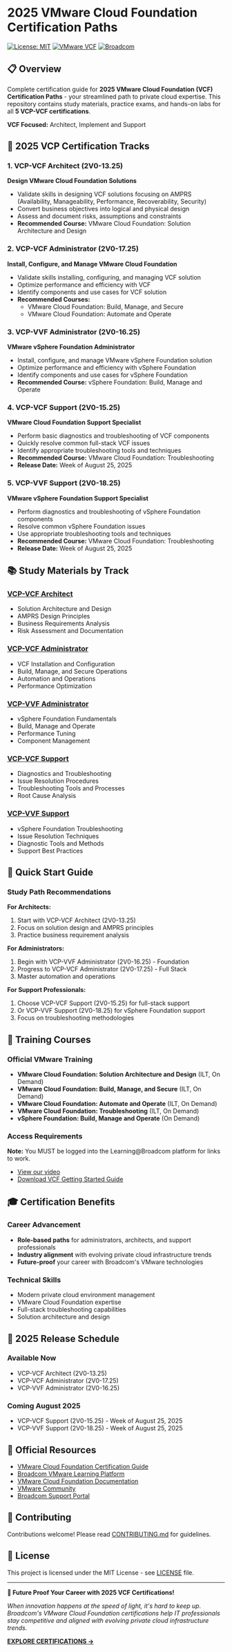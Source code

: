 # 2025 VMware Cloud Foundation Certification Paths

[![License: MIT](https://img.shields.io/badge/License-MIT-yellow.svg)](https://opensource.org/licenses/MIT)
[![VMware VCF](https://img.shields.io/badge/VMware-VCF-blue.svg)](https://www.vmware.com/products/cloud-foundation.html)
[![Broadcom](https://img.shields.io/badge/Broadcom-VMware-red.svg)](https://www.broadcom.com/products/vmware)

## 📋 Overview

Complete certification guide for **2025 VMware Cloud Foundation (VCF) Certification Paths** - your streamlined path to private cloud expertise. This repository contains study materials, practice exams, and hands-on labs for all **5 VCP-VCF certifications**.

**VCF Focused:** Architect, Implement and Support

## 🎯 2025 VCP Certification Tracks

### 1. VCP-VCF Architect (2V0-13.25)
**Design VMware Cloud Foundation Solutions**
- Validate skills in designing VCF solutions focusing on AMPRS (Availability, Manageability, Performance, Recoverability, Security)
- Convert business objectives into logical and physical design
- Assess and document risks, assumptions and constraints
- **Recommended Course:** VMware Cloud Foundation: Solution Architecture and Design

### 2. VCP-VCF Administrator (2V0-17.25) 
**Install, Configure, and Manage VMware Cloud Foundation**
- Validate skills installing, configuring, and managing VCF solution
- Optimize performance and efficiency with VCF
- Identify components and use cases for VCF solution
- **Recommended Courses:** 
  - VMware Cloud Foundation: Build, Manage, and Secure
  - VMware Cloud Foundation: Automate and Operate

### 3. VCP-VVF Administrator (2V0-16.25)
**VMware vSphere Foundation Administrator**
- Install, configure, and manage VMware vSphere Foundation solution
- Optimize performance and efficiency with vSphere Foundation
- Identify components and use cases for vSphere Foundation
- **Recommended Course:** vSphere Foundation: Build, Manage and Operate

### 4. VCP-VCF Support (2V0-15.25)
**VMware Cloud Foundation Support Specialist**
- Perform basic diagnostics and troubleshooting of VCF components
- Quickly resolve common full-stack VCF issues
- Identify appropriate troubleshooting tools and techniques
- **Recommended Course:** VMware Cloud Foundation: Troubleshooting
- **Release Date:** Week of August 25, 2025

### 5. VCP-VVF Support (2V0-18.25)
**VMware vSphere Foundation Support Specialist**
- Perform diagnostics and troubleshooting of vSphere Foundation components
- Resolve common vSphere Foundation issues
- Use appropriate troubleshooting tools and techniques
- **Recommended Course:** VMware Cloud Foundation: Troubleshooting
- **Release Date:** Week of August 25, 2025

## 📚 Study Materials by Track

### [VCP-VCF Architect](docs/architect/)
- Solution Architecture and Design
- AMPRS Design Principles
- Business Requirements Analysis
- Risk Assessment and Documentation

### [VCP-VCF Administrator](docs/administrator/)
- VCF Installation and Configuration
- Build, Manage, and Secure Operations
- Automation and Operations
- Performance Optimization

### [VCP-VVF Administrator](docs/vvf-administrator/)
- vSphere Foundation Fundamentals
- Build, Manage and Operate
- Performance Tuning
- Component Management

### [VCP-VCF Support](docs/vcf-support/)
- Diagnostics and Troubleshooting
- Issue Resolution Procedures
- Troubleshooting Tools and Processes
- Root Cause Analysis

### [VCP-VVF Support](docs/vvf-support/)
- vSphere Foundation Troubleshooting
- Issue Resolution Techniques
- Diagnostic Tools and Methods
- Support Best Practices

## 🚀 Quick Start Guide

### Study Path Recommendations

**For Architects:**
1. Start with VCP-VCF Architect (2V0-13.25)
2. Focus on solution design and AMPRS principles
3. Practice business requirement analysis

**For Administrators:**
1. Begin with VCP-VVF Administrator (2V0-16.25) - Foundation
2. Progress to VCP-VCF Administrator (2V0-17.25) - Full Stack
3. Master automation and operations

**For Support Professionals:**
1. Choose VCP-VCF Support (2V0-15.25) for full-stack support
2. Or VCP-VVF Support (2V0-18.25) for vSphere Foundation support
3. Focus on troubleshooting methodologies

## 📖 Training Courses

### Official VMware Training
- **VMware Cloud Foundation: Solution Architecture and Design** (ILT, On Demand)
- **VMware Cloud Foundation: Build, Manage, and Secure** (ILT, On Demand)
- **VMware Cloud Foundation: Automate and Operate** (ILT, On Demand)
- **VMware Cloud Foundation: Troubleshooting** (ILT, On Demand)
- **vSphere Foundation: Build, Manage and Operate** (On Demand)

### Access Requirements
**Note:** You MUST be logged into the Learning@Broadcom platform for links to work.
- [View our video](https://www.broadcom.com/support/education) 
- [Download VCF Getting Started Guide](https://www.broadcom.com/support/education)

## 🎓 Certification Benefits

### Career Advancement
- **Role-based paths** for administrators, architects, and support professionals
- **Industry alignment** with evolving private cloud infrastructure trends
- **Future-proof** your career with Broadcom's VMware technologies

### Technical Skills
- Modern private cloud environment management
- VMware Cloud Foundation expertise
- Full-stack troubleshooting capabilities
- Solution architecture and design

## 📅 2025 Release Schedule

### Available Now
- VCP-VCF Architect (2V0-13.25)
- VCP-VCF Administrator (2V0-17.25)
- VCP-VVF Administrator (2V0-16.25)

### Coming August 2025
- VCP-VCF Support (2V0-15.25) - Week of August 25, 2025
- VCP-VVF Support (2V0-18.25) - Week of August 25, 2025

## 🔗 Official Resources

- [VMware Cloud Foundation Certification Guide](https://ent.box.com/s/7kfo6jjyqwrl2kpavjmgn28rts53x29u)
- [Broadcom VMware Learning Platform](https://www.broadcom.com/support/education)
- [VMware Cloud Foundation Documentation](https://docs.vmware.com/en/VMware-Cloud-Foundation/)
- [VMware Community](https://communities.vmware.com/)
- [Broadcom Support Portal](https://support.broadcom.com/)

## 🤝 Contributing

Contributions welcome! Please read [CONTRIBUTING.md](CONTRIBUTING.md) for guidelines.

## 📄 License

This project is licensed under the MIT License - see [LICENSE](LICENSE) file.

---

**🚀 Future Proof Your Career with 2025 VCF Certifications!**

*When innovation happens at the speed of light, it's hard to keep up. Broadcom's VMware Cloud Foundation certifications help IT professionals stay competitive and aligned with evolving private cloud infrastructure trends.*

**[EXPLORE CERTIFICATIONS →](https://www.broadcom.com/support/education)**